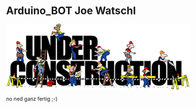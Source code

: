 # Arduino_BOT Joe Watschl

![image](https://github.com/frankyhub/png/blob/master/under_constuction2.jpg)

no ned ganz fertig ;-)
